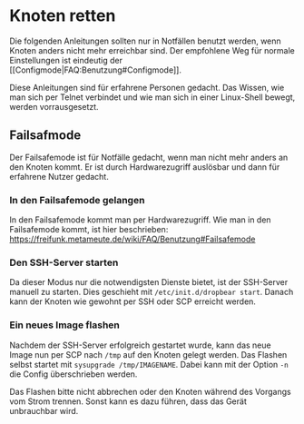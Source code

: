 # Knoten retten
Die folgenden Anleitungen sollten nur in Notfällen benutzt werden, wenn Knoten anders nicht mehr erreichbar sind.
Der empfohlene Weg für normale Einstellungen ist eindeutig der [[Configmode|FAQ:Benutzung#Configmode]].

Diese Anleitungen sind für erfahrene Personen gedacht.
Das Wissen, wie man sich per Telnet verbindet und wie man sich in einer Linux-Shell bewegt, werden vorrausgesetzt.

## Failsafmode
Der Failsafemode ist für Notfälle gedacht, wenn man nicht mehr anders an den Knoten kommt.
Er ist durch Hardwarezugriff auslösbar und dann für erfahrene Nutzer gedacht.

### In den Failsafemode gelangen
In den Failsafemode kommt man per Hardwarezugriff. Wie man in den Failsafemode kommt, ist hier beschrieben: https://freifunk.metameute.de/wiki/FAQ/Benutzung#Failsafemode

### Den SSH-Server starten
Da dieser Modus nur die notwendigsten Dienste bietet, ist der SSH-Server manuell zu starten.
Dies geschieht mit `/etc/init.d/dropbear start`.
Danach kann der Knoten wie gewohnt per SSH oder SCP erreicht werden.

### Ein neues Image flashen
Nachdem der SSH-Server erfolgreich gestartet wurde, kann das neue Image nun per SCP nach `/tmp` auf den Knoten gelegt werden.
Das Flashen selbst startet mit `sysupgrade /tmp/IMAGENAME`.
Dabei kann mit der Option `-n` die Config überschrieben werden.

Das Flashen bitte nicht abbrechen oder den Knoten während des Vorgangs vom Strom trennen.
Sonst kann es dazu führen, dass das Gerät unbrauchbar wird.
